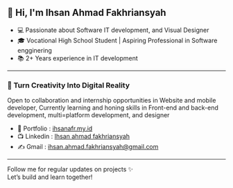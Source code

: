 ## 👋 Hi, I'm Ihsan Ahmad Fakhriansyah 
 
- 💻 Passionate about Software IT development, and Visual Designer
- 🎓 Vocational High School Student | Aspiring Professional in Software engginering
- 📚 2+ Years experience in IT development

---

### 🚀 Turn Creativity Into Digital Reality

Open to collaboration and internship opportunities in Website and mobile developer, Currently learning and honing skills in Front-end and back-end development, multi=platform development, and designer

- 🧩 Portfolio : [ihsanafr.my.id](https://ihsanafr.my.id)
- 📺 Linkedin : [Ihsan ahmad fakhriansyah](https://www.linkedin.com/in/ihsan-ahmad-fakhriansyah-44b47924b/)  
- ✍️ Gmail : [ihsan.ahmad.fakhriansyah@gmail.com](ihsan.ahmad.fakhriansyah@gmail.com)  

---

Follow me for regular updates on projects ✨  
Let’s build and learn together!
